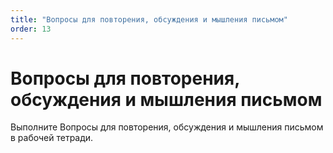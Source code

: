 ```yaml
---
title: "Вопросы для повторения, обсуждения и мышления письмом"
order: 13
---
```


# Вопросы для повторения, обсуждения и мышления письмом

Выполните Вопросы для повторения, обсуждения и мышления письмом в рабочей тетради.